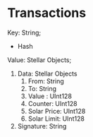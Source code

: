 # Transactions

Key: String;
- Hash

Value: Stellar Objects;
1. Data: Stellar Objects
    1. From: String
    2. To: String
    3. Value : UInt128
    4. Counter: UInt128
    5. Solar Price: UInt128
    6. Solar Limit: UInt128
2. Signature: String
